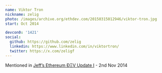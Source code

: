 ```yaml
---
name: Viktor Tron
nickname: zelig
photo: /images/archive.org/ethdev.com/20150315012946/viktor-tron.jpg
start: Oct 2014

devcon0: '1421'
social:
  github: https://github.com/zelig
  linkedin: https://www.linkedin.com/in/viktortron/
  twitter: https://x.com/zeligf
---
```


Mentioned in [Jeff’s Ethereum ÐΞV Update I](https://blog.ethereum.org/2014/11/02/jeffs-ethereum-dev-update) - 2nd Nov 2014


